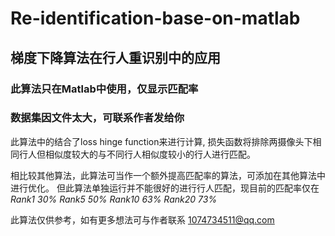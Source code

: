 # Re-identification-base-on-matlab
##   梯度下降算法在行人重识别中的应用
  ###  此算法只在Matlab中使用，仅显示匹配率
  ###  数据集因文件太大，可联系作者发给你
  
  此算法中的结合了loss hinge function来进行计算,
  损失函数将排除两摄像头下相同行人但相似度较大的与不同行人相似度较小的行人进行匹配。
  
  相比较其他算法，此算法可当作一个额外提高匹配率的算法，可添加在其他算法中进行优化。
  但此算法单独运行并不能很好的进行行人匹配，现目前的匹配率仅在
  *Rank1 30% Rank5 50% Rank10 63% Rank20 73%*

  此算法仅供参考，如有更多想法可与作者联系
  1074734511@qq.com

